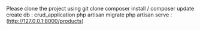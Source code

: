 Please clone the project using git clone <url>
    composer install / composer update
    create db : crud_application
    php artisan migrate
    php artisan serve : (http://127.0.0.1:8000/products)
